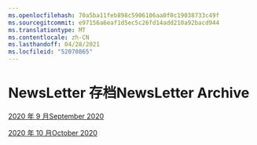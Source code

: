 ```yaml
---
ms.openlocfilehash: 70a5ba11feb898c5906106aa0f0c19038733c49f
ms.sourcegitcommit: e97156a6eaf1d5ec5c26fd14add210a92bacd944
ms.translationtype: MT
ms.contentlocale: zh-CN
ms.lasthandoff: 04/28/2021
ms.locfileid: "52070865"
---
```



# <a name="newsletter-archive"></a><span data-ttu-id="68249-101">NewsLetter 存档</span><span class="sxs-lookup"><span data-stu-id="68249-101">NewsLetter Archive</span></span>

[<span data-ttu-id="68249-102">2020 年 9 月</span><span class="sxs-lookup"><span data-stu-id="68249-102">September 2020</span></span>](https://github.com/MicrosoftDocs/OfficeDocs-AppCompliance-pr/blob/master/Apps/docs/September%202020.md)

[<span data-ttu-id="68249-103">2020 年 10 月</span><span class="sxs-lookup"><span data-stu-id="68249-103">October 2020</span></span>](https://github.com/MicrosoftDocs/OfficeDocs-AppCompliance-pr/blob/master/Apps/docs/October%202020.md)

